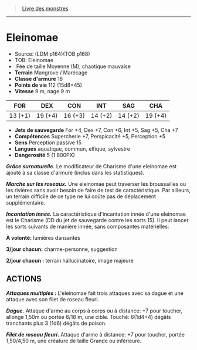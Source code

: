 ﻿> [Livre des monstres](tome_of_beasts.md)

---

# Eleinomae

- Source: (LDM p164)(TOB p168)
- TOB: Eleinomae
-  Fée de taille Moyenne (M), chaotique mauvaise
- **Terrain** Mangrove / Marécage
- **Classe d'armure** 18
- **Points de vie** 112 (15d8+45)
- **Vitesse** 9 m, nage 9 m

|FOR|DEX|CON|INT|SAG|CHA|
|---|---|---|---|---|---|
|13 (+1)|19 (+4)|16 (+3)|14 (+2)|14 (+2)|19 (+4)|

- **Jets de sauvegarde** For +4, Dex +7, Con +6, Int +5, Sag +5, Cha +7
- **Compétences** Supercherie +7, Perspicacité +5, Perception +5
- **Sens** Perception passive 15
- **Langues** aquatique, commun, elfique, sylvestre
- **Dangerosité** 5 (1 800PX)

**_Grâce surnaturelle._** Le modificateur de Charisme d'une eleinomae est ajouté à sa classe d'armure (inclus dans les statistiques).

**_Marche sur les roseaux._** Une eleinomae peut traverser les broussailles ou les rivières sans avoir besoin de faire de test de caractéristique. Par ailleurs, un terrain difficile de ce type ne lui coûte pas de déplacement supplémentaire.

**_Incantation innée._** La caractéristique d'incantation innée d'une eleinomae est le Charisme (DD du jet de sauvegarde contre les sorts 15). Il peut lancer les sorts suivants de manière innée, sans composantes matérielles:

**À volonté:** lumières dansantes

**3/jour chacun:** charme-personne, suggestion

**2/jour chacun :** terrain hallucinatoire, image majeure

## ACTIONS

**_Attaques multiples :_** L'eleinomae fait trois attaques avec sa dague et une attaque avec son filet de roseau fleuri.

**_Dague._** Attaque d'arme au corps à corps ou à distance: +7 pour toucher, allonge 1,50m ou portée 6/18 m, une cible. Touché: 6(1d4+4) dégâts tranchants plus 3 (1d6) dégâts de poison.

**_Filet de roseau fleuri._** Attaque d'arme à distance: +7 pour toucher, portée 1,50/4,50 m, une créature de taille Grande ou inférieure.

